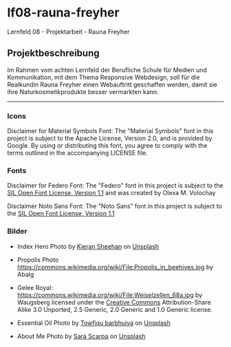 # lf08-rauna-freyher
Lernfeld 08 - Projektarbeit - Rauna Freyher

## Projektbeschreibung
Im Rahmen vom achten Lernfeld der Berufliche Schule für Medien und Kommunikation, mit dem Thema Responsive Webdesign, soll für die Realkundin Rauna Freyher einen Webauftritt geschaffen werden, damit sie ihre Naturkosmetikprodukte besser vermarkten kann.

---

### Icons
Disclaimer for Material Symbols Font: The "Material Symbols" font in this project is subject to the Apache License, Version 2.0, and is provided by Google. By using or distributing this font, you agree to comply with the terms outlined in the accompanying LICENSE file.

### Fonts
Disclaimer for Federo Font: The "Federo" font in this project is subject to the [SIL Open Font License, Version 1.1]( https://openfontlicense.org) and was created by Olexa M. Volochay

Disclaimer Noto Sans Font: The "Noto Sans" font in this project is subject to the [SIL Open Font License, Version 1.1]( https://openfontlicense.org)

### Bilder 

- Index Hero Photo by <a href="https://unsplash.com/@ksheehan77?utm_content=creditCopyText&utm_medium=referral&utm_source=unsplash">Kieran Sheehan</a> on <a href="https://unsplash.com/photos/green-leafed-trees-during-daytime-qu2nE8R48Kw?utm_content=creditCopyText&utm_medium=referral&utm_source=unsplash">Unsplash</a>


- Propolis Photo https://commons.wikimedia.org/wiki/File:Propolis_in_beehives.jpg by Abalg 
  

- Gelee Royal: https://commons.wikimedia.org/wiki/File:Weiselzellen_68a.jpg by Waugsberg licensed under the [Creative Commons](https://en.wikipedia.org/wiki/en:Creative_Commons) Attribution-Share Alike 3.0 Unported, 2.5 Generic, 2.0 Generic and 1.0 Generic license.

- Essential Oil Photo by <a href="https://unsplash.com/@towfiqu999999?utm_content=creditCopyText&utm_medium=referral&utm_source=unsplash">Towfiqu barbhuiya</a> on <a href="https://unsplash.com/photos/brown-glass-bottle-on-brown-textile-jbjmimlaC-U?utm_content=creditCopyText&utm_medium=referral&utm_source=unsplash">Unsplash</a>


- About Me Photo by <a href="https://unsplash.com/@sarascarpa?utm_content=creditCopyText&utm_medium=referral&utm_source=unsplash">Sara Scarpa</a> on <a href="https://unsplash.com/photos/person-holding-yellow-round-ornament-y4x1NHVJqFg?utm_content=creditCopyText&utm_medium=referral&utm_source=unsplash">Unsplash</a>
  
  
